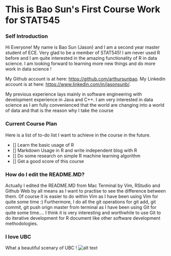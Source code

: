 This is Bao Sun's First Course Work for STAT545
=====================

### Self Introduction
Hi Everyone!
My name is Bao Sun (Jason) and I am a second year master student of ECE. Very glad to be a member of STAT545!
I am never used R before and I am quite interested in the amazing functionality of R in data science.
I am looking forward to learning more new things and do more work in data science !

My Github account is at here: <https://github.com/arthursunbao>.
My Linkedin account is at here: <https://www.linkedin.com/in/jasonsunb/>.

My previous experience lays mainly in software engineering with development experience in Java and C++. I am very interested in data science as I am fully convenienced that the world are changing into a world of data and that is the reason why I take the course

### Current Course Plan
Here is a list of to-do list I want to achieve in the course in the future.
- [] Learn the basic usage of R
- [] Markdown Usage in R and write independent blog with R
- [] Do some research on simple R machine learning algorithm
- [] Get a good score of this course

### How do I edit the README.MD?
Actually I edited the README.MD from Mac Terminal by Vim, RStudio and Github Web by all means as I want to practise to see the difference between them. Of course it is easier to do within Vim as I have been using Vim for quite some time :)
Furthermore, I do all the git operations for git add, git commit, git push orign master from terminal as I have been using Git for quite some time....
I think it is very interesting and worthwhile to use Git to do iterative development for R document like other software development methodologies. 

### I love UBC
What a beautiful scenary of UBC !
![alt text](https://www.ubc.ca/_assets/img/martha-piper-plaza-1920x700.jpg "A nice picture of UBC")
